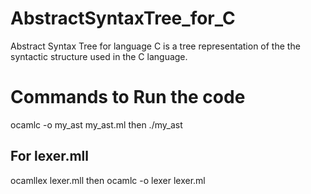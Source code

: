 # AbstractSyntaxTree_for_C
Abstract Syntax Tree for language C is a tree representation of the the syntactic structure used in the C language.

# Commands to Run the code
ocamlc -o my_ast my_ast.ml then ./my_ast
## For lexer.mll
ocamllex lexer.mll then 
ocamlc -o lexer lexer.ml

